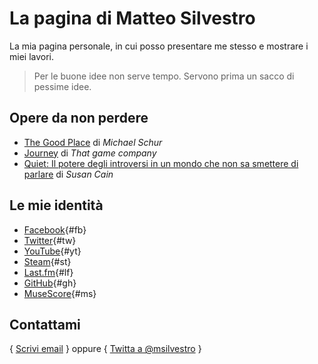 # La pagina di Matteo Silvestro

La mia pagina personale, in cui posso presentare me stesso e mostrare i miei lavori.

> Per le buone idee non serve tempo. Servono prima un sacco di pessime idee.

## Opere da non perdere

* [The Good Place][the_good_place] di *Michael Schur*
* [Journey][journey] di *That game company*
* [Quiet: Il potere degli introversi in un mondo che non sa smettere di parlare][quiet] di *Susan Cain*

## Le mie identità

* [Facebook](https://www.facebook.com/msilvestro93){#fb}
* [Twitter](https://twitter.com/msilvestro){#tw}
* [YouTube](https://www.youtube.com/c/MatteoSilvestro){#yt}
* [Steam](http://steamcommunity.com/id/msilvestro/){#st}
* [Last.fm](http://www.lastfm.it/user/msilvestro){#lf}
* [GitHub](https://github.com/msilvestro){#gh}
* [MuseScore](https://musescore.com/user/4373921){#ms}

## Contattami

{ [Scrivi email](mailto:matteosilvestro@altervista.org) } oppure { [Twitta a @msilvestro](https://twitter.com/intent/tweet?screen_name=msilvestro) }

[the_good_place]: https://www.nbc.com/the-good-place
[journey]: https://thatgamecompany.com/journey/
[quiet]: https://www.quietrev.com/quiet-the-book/

